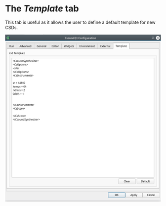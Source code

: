 # The *Template* tab

This tab is useful as it allows the user to define a default template for new CSDs. 

![template tab](img/config_template.png)   

  

